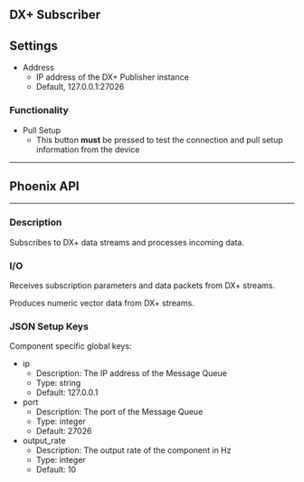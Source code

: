 ## DX+ Subscriber
## Settings

- Address
  - IP address of the DX+ Publisher instance
  - Default, 127.0.0.1:27026

### Functionality

- Pull Setup
  - This button **must** be pressed to test the connection and pull setup information from the device
___
## Phoenix API
___
### Description

Subscribes to DX+ data streams and processes incoming data.

### I/O

Receives subscription parameters and data packets from DX+ streams.

Produces numeric vector data from DX+ streams.

### JSON Setup Keys

Component specific global keys:
- ip
  - Description: The IP address of the Message Queue
  - Type: string
  - Default: 127.0.0.1
- port
  - Description: The port of the Message Queue
  - Type: integer
  - Default: 27026
- output_rate
  - Description: The output rate of the component in Hz
  - Type: integer
  - Default: 10
